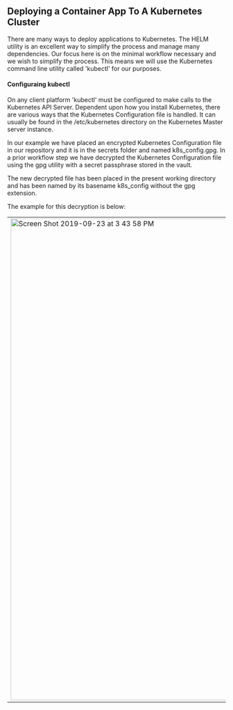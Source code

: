 ## Deploying a Container App To A Kubernetes Cluster

There are many ways to deploy applications to Kubernetes. The HELM utility is an excellent way to simplify the process and manage many dependencies. Our focus here is on the minimal workflow necessary and we wish to simplify the process. This means we will use the Kubernetes command line utility called 'kubectl' for our purposes.

#### Configuraing kubectl

On any client platform 'kubectl' must be configured to make calls to the Kubernetes API Server. Dependent upon how you install Kubernetes, there are various ways that the Kubernetes Configuration file is handled. It can usually be found in the /etc/kubernetes directory on the Kubernetes Master server instance.

In our example we have placed an encrypted Kubernetes Configuration file in our repository and it is in the secrets folder and named k8s_config.gpg. In a prior workflow step we have decrypted the Kubernetes Configuration file using the gpg utility with a secret passphrase stored in the vault.

The new decrypted file has been placed in the present working directory and has been named by its basename k8s_config without the gpg extension.

The example for this decryption is below:

<table>
<tr><td>
<img width="1111" alt="Screen Shot 2019-09-23 at 3 43 58 PM" src="https://user-images.githubusercontent.com/43185011/65457213-0f139100-de19-11e9-954e-3d642212f552.png">
</tr></td>
</table>
